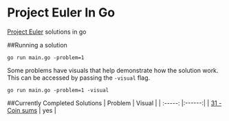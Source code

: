 # Project Euler In Go
[Project Euler](https://projecteuler.net) solutions in go

##Running a solution

```shell
go run main.go -problem=1
```

Some problems have visuals that help demonstrate how the solution work. This can be accessed by passing the `-visual` flag.
```shell
go run main.go -problem=1 -visual
```

##Currently Completed Solutions
| Problem | Visual |
| :-----: |:------:|
| [31 - Coin sums](https://projecteuler.net/problem=31) | yes |
